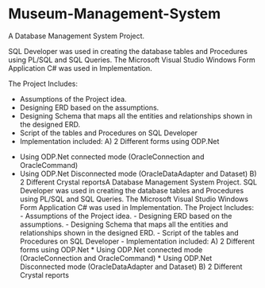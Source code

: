 # Museum-Management-System
A Database Management System Project.

SQL Developer was used in creating the database tables and Procedures using PL/SQL and SQL Queries.
The Microsoft Visual Studio Windows Form Application C# was used in Implementation.

The Project Includes:
- Assumptions of the Project idea.
- Designing ERD based on the assumptions.
- Designing Schema that maps all the entities and relationships shown in the designed ERD.
- Script of the tables and Procedures on SQL Developer
- Implementation included:
A) 2 Different forms using ODP.Net 
* Using ODP.Net connected mode (OracleConnection and OracleCommand)
* Using ODP.Net Disconnected mode (OracleDataAdapter and Dataset) 
B) 2 Different Crystal reportsA Database Management System Project. SQL Developer was used in creating the database tables and Procedures using PL/SQL and SQL Queries. The Microsoft Visual Studio Windows Form Application C# was used in Implementation. The Project Includes: - Assumptions of the Project idea. - Designing ERD based on the assumptions. - Designing Schema that maps all the entities and relationships shown in the designed ERD. - Script of the tables and Procedures on SQL Developer - Implementation included: A) 2 Different forms using ODP.Net * Using ODP.Net connected mode (OracleConnection and OracleCommand) * Using ODP.Net Disconnected mode (OracleDataAdapter and Dataset) B) 2 Different Crystal reports
